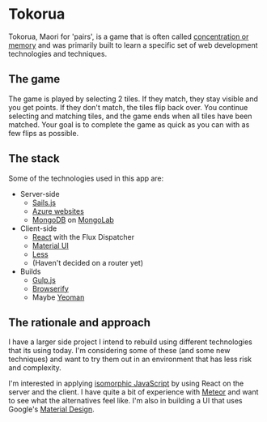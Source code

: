 Tokorua
=======================

Tokorua, Maori for 'pairs', is a game that is often called
[concentration or memory](http://en.wikipedia.org/wiki/Concentration_(game))
and was primarily built to learn a specific set of web development technologies
and techniques.

## The game

The game is played by selecting 2 tiles. If they match, they stay visible and
you get points. If they don't match, the tiles flip back over. You continue
selecting and matching tiles, and the game ends when all tiles have been matched.
Your goal is to complete the game as quick as you can with as few flips as possible.

## The stack

Some of the technologies used in this app are:

* Server-side
  * [Sails.js](http://sailsjs.org)
  * [Azure websites](http://azure.microsoft.com/en-us/services/websites)
  * [MongoDB](http://mongodb.com) on [MongoLab](http://mongolab.com)
* Client-side
  * [React](http://facebook.github.io/react) with the Flux Dispatcher
  * [Material UI](http://material-ui.com)
  * [Less](http://lesscss.org)
  * (Haven't decided on a router yet)
* Builds
  * [Gulp.js](http://gulpjs.com)
  * [Browserify](http://browserify.org)
  * Maybe [Yeoman](http://yeoman.io)

## The rationale and approach

I have a larger side project I intend to rebuild using different technologies that
its using today. I'm considering some of these (and some new techniques) and want
to try them out in an environment that has less risk and complexity.

I'm interested in applying [isomorphic JavaScript](http://isomorphic.net/) by
using React on the server and the client. I have quite a bit of experience with
[Meteor](http://meteor.com) and want to see what the alternatives feel like.
I'm also in building a UI that uses Google's
[Material Design](http://www.google.com/design/spec/material-design/introduction.html).
